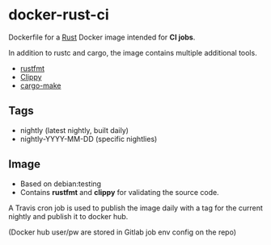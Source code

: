 # docker-rust-ci

Dockerfile for a [Rust](https://rust-lang.org) Docker image intended for **CI 
jobs**.

In addition to rustc and cargo, the image contains multiple additional tools.

* [rustfmt](https://github.com/rust-lang-nursery/rustfmt)
* [Clippy](https://github.com/rust-lang-nursery/rust-clippy)
* [cargo-make](https://github.com/sagiegurari/cargo-make)

## Tags

* nightly (latest nightly, built daily)
* nightly-YYYY-MM-DD (specific nightlies)

## Image

* Based on debian:testing
* Contains **rustfmt** and **clippy** for validating the source code.

A Travis cron job is used to publish the image daily with a tag for the current 
nightly and publish it to docker hub.

(Docker hub user/pw are stored in Gitlab job env config on the repo)
